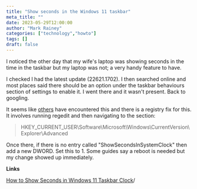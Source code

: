 ```yaml
---
title: "Show seconds in the Windows 11 taskbar"
meta_title: ""
date: 2023-05-29T12:00:00
author: "Mark Rainey"
categories: ["technology","howto"]
tags: []
draft: false
---
```


I noticed the other day that my wife's laptop was showing seconds in the time in the taskbar but my laptop was not; a very handy feature to have.


I checked I had the latest update (22621.1702). I then searched online and most places said there should be an option under the taskbar behaviours section of settings to enable it. I went there and it wasn't present. Back to googling.

It seems like [others](https://geekermag.com/how-to-show-seconds-in-windows-11-taskbar-clock/) have encountered this and there is a registry fix for this. It involves running regedit and then navigating to the section:

> HKEY_CURRENT_USER\\Software\\Microsoft\\Windows\\CurrentVersion\\Explorer\\Advanced

Once there, if there is no entry called "ShowSecondsInSystemClock" then add a new DWORD. Set this to 1. Some guides say a reboot is needed but my change showed up immediately.

__Links__

[How to Show Seconds in Windows 11 Taskbar Clock](https://geekermag.com/how-to-show-seconds-in-windows-11-taskbar-clock)/
